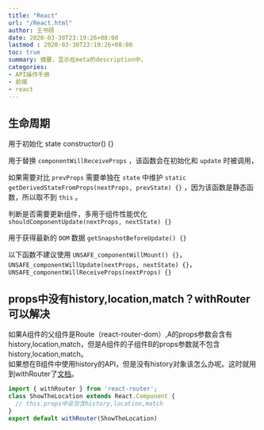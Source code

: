 ```yaml
---
title: "React"
url: "/React.html"
author: 王书硕
date: 2020-03-30T23:19:26+08:00
lastmod : 2020-03-30T23:19:26+08:00
toc: true
summary: 摘要，显示在meta的description中，
categories:
- API操作手册
- 前端
- react
---
```


## 生命周期

用于初始化 state  constructor() {}

用于替换 `componentWillReceiveProps` ，该函数会在初始化和 `update` 时被调用，

如果需要对比 `prevProps` 需要单独在 `state` 中维护  `static getDerivedStateFromProps(nextProps, prevState) {}` ，因为该函数是静态函数，所以取不到 `this` 。

判断是否需要更新组件，多用于组件性能优化  `shouldComponentUpdate(nextProps, nextState) {}`

用于获得最新的 `DOM` 数据  `getSnapshotBeforeUpdate() {}`

以下函数不建议使用  `UNSAFE_componentWillMount() {}`，`UNSAFE_componentWillUpdate(nextProps, nextState) {}`，`UNSAFE_componentWillReceiveProps(nextProps) {}`

## props中没有history,location,match？withRouter可以解决

如果A组件的父组件是Route（react-router-dom）,A的props参数会含有history,location,match，但是A组件的子组件B的props参数就不包含history,location,match。  
如果想在B组件中使用history的API，但是没有history对象该怎么办呢。这时就用到withRouter了[文档][react-router]。

```js
import { withRouter } from 'react-router';
class ShowTheLocation extends React.Component {
  // this.props中会包含history,location,match
}
export default withRouter(ShowTheLocation)
```

[react-router]:https://reacttraining.com/react-router/web/api/withRouter
